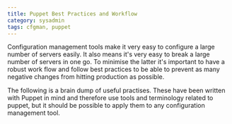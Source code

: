 ```yaml
---
title: Puppet Best Practices and Workflow
category: sysadmin
tags: cfgman, puppet
---
```


Configuration management tools make it very easy to configure a large number of
servers easily. It also means it's very easy to break a large number of servers
in one go. To minimise the latter it's important to have a robust work flow and follow best practices to be able to prevent as many negative changes from
hitting production as possible.

The following is a brain dump of useful practises. These have been written with Puppet in mind and therefore use tools and terminology related to puppet, but it should be possible to apply them to any configuration management tool.

## 
